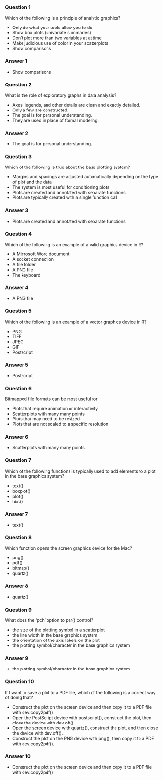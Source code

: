 ### Question 1

Which of the following is a principle of analytic graphics?

-   Only do what your tools allow you to do
-   Show box plots (univariate summaries)
-   Don’t plot more than two variables at at time
-   Make judicious use of color in your scatterplots
-   Show comparisons

### Answer 1

-   Show comparisons

### Question 2

What is the role of exploratory graphs in data analysis?

-   Axes, legends, and other details are clean and exactly detailed.
-   Only a few are constructed.
-   The goal is for personal understanding.
-   They are used in place of formal modeling.

### Answer 2

-   The goal is for personal understanding.

### Question 3

Which of the following is true about the base plotting system?

-   Margins and spacings are adjusted automatically depending on the
    type of plot and the data
-   The system is most useful for conditioning plots
-   Plots are created and annotated with separate functions
-   Plots are typically created with a single function call

### Answer 3

-   Plots are created and annotated with separate functions

### Question 4

Which of the following is an example of a valid graphics device in R?

-   A Microsoft Word document
-   A socket connection
-   A file folder
-   A PNG file
-   The keyboard

### Answer 4

-   A PNG file

### Question 5

Which of the following is an example of a vector graphics device in R?

-   PNG
-   TIFF
-   JPEG
-   GIF
-   Postscript

### Answer 5

-   Postscript

### Question 6

Bitmapped file formats can be most useful for

-   Plots that require animation or interactivity
-   Scatterplots with many many points
-   Plots that may need to be resized
-   Plots that are not scaled to a specific resolution

### Answer 6

-   Scatterplots with many many points

### Question 7

Which of the following functions is typically used to add elements to a
plot in the base graphics system?

-   text()
-   boxplot()
-   plot()
-   hist()

### Answer 7

-   text()

### Question 8

Which function opens the screen graphics device for the Mac?

-   png()
-   pdf()
-   bitmap()
-   quartz()

### Answer 8

-   quartz()

### Question 9

What does the ‘pch’ option to par() control?

-   the size of the plotting symbol in a scatterplot
-   the line width in the base graphics system
-   the orientation of the axis labels on the plot
-   the plotting symbol/character in the base graphics system

### Answer 9

-   the plotting symbol/character in the base graphics system

### Question 10

If I want to save a plot to a PDF file, which of the following is a
correct way of doing that?

-   Construct the plot on the screen device and then copy it to a PDF
    file with dev.copy2pdf()
-   Open the PostScript device with postscript(), construct the plot,
    then close the device with dev.off().
-   Open the screen device with quartz(), construct the plot, and then
    close the device with dev.off().
-   Construct the plot on the PNG device with png(), then copy it to a
    PDF with dev.copy2pdf().

### Answer 10

-   Construct the plot on the screen device and then copy it to a PDF
    file with dev.copy2pdf()
